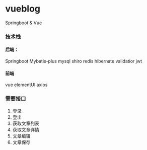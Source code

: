 # vueblog
Springboot &amp; Vue

### 技术栈
#### 后端：
Springboot
Mybatis-plus
mysql
shiro
redis
hibernate validatior
jwt

#### 前端
vue
elementUI
axios

### 需要接口
1. 登录
2. 登出
3. 获取文章列表
4. 获取文章详情
5. 文章编辑
6. 文章保存

